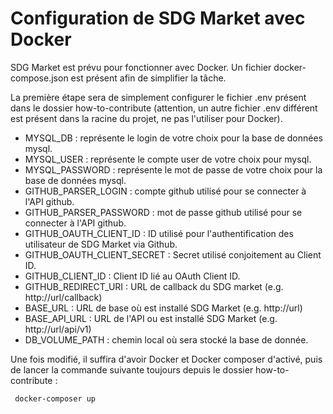 # Configuration de SDG Market avec Docker

SDG Market est prévu pour fonctionner avec Docker. Un fichier docker-compose.json est présent afin de simplifier
la tâche.

La première étape sera de simplement configurer le fichier .env présent dans le dossier how-to-contribute (attention, un autre fichier .env différent est présent dans la racine du projet, ne pas l'utiliser pour Docker).

* MYSQL_DB : représente le login de votre choix pour la base de données mysql.
* MYSQL_USER : représente le compte user de votre choix pour mysql.
* MYSQL_PASSWORD : représente le mot de passe de votre choix pour la base de données mysql.
* GITHUB_PARSER_LOGIN : compte github utilisé pour se connecter à l'API github.
* GITHUB_PARSER_PASSWORD : mot de passe github utilisé pour se connecter à l'API github.
* GITHUB_OAUTH_CLIENT_ID : ID utilisé pour l'authentification des utilisateur de SDG Market via Github.
* GITHUB_OAUTH_CLIENT_SECRET : Secret utilisé conjoitement au Client ID.
* GITHUB_CLIENT_ID : Client ID lié au OAuth Client ID.
* GITHUB_REDIRECT_URI : URL de callback du SDG market (e.g. http://url/callback)
* BASE_URL : URL de base où est installé SDG Market (e.g. http://url)
* BASE_API_URL : URL de l'API ou est installé SDG Market (e.g. http://url/api/v1)
* DB_VOLUME_PATH : chemin local où sera stocké la base de donnée.

Une fois modifié, il suffira d'avoir Docker et Docker composer d'activé, puis de lancer la commande suivante toujours depuis le dossier how-to-contribute :

     docker-composer up